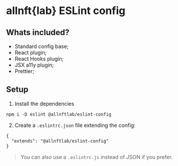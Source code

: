 # allnft{lab} ESLint config

## Whats included?

- Standard config base;
- React plugin;
- React Hooks plugin;
- JSX a11y plugin;
- Prettier;


## Setup

1. Install the dependencies
```
npm i -D eslint @allnftlab/eslint-config
```

2. Create a `.eslintrc.json` file extending the config:
```
{
  "extends": "@allnftlab/eslint-config"
}
```

> You can also use a `.eslintrc.js` instead of JSON if you prefer.